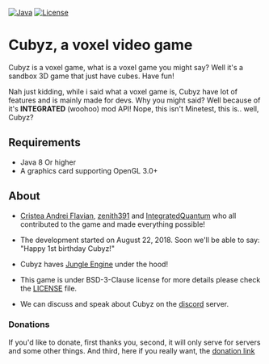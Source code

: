 [![Java](https://img.shields.io/badge/language-java-orange.svg?style=flat
)](https://java.com)
[![License](https://img.shields.io/badge/license-bsd3-blue.svg?style=flat
)](https://github.com/PixelGuys/Cubz/blob/master/LICENSE)
# Cubyz, a voxel video game
Cubyz is a voxel game, what is a voxel game you might say? Well it's a sandbox 3D game that just have cubes. Have fun!

Nah just kidding, while i said what a voxel game is, Cubyz have lot of features and is mainly made for devs. Why you might said? Well because of it's **INTEGRATED** (woohoo) mod API! Nope, this isn't Minetest, this is.. well, Cubyz?
## Requirements
- Java 8 Or higher
- A graphics card supporting OpenGL 3.0+

## About
- [Cristea Andrei Flavian](https://github.com/CristeaAndreiFlavian), [zenith391](https://github.com/zenith391) and [IntegratedQuantum](https://github.com/IntegratedQuantum) who all contributed to the game and made everything possible!
- The development started on August 22, 2018. Soon we'll be able to say: "Happy 1st birthday Cubyz!"
- Cubyz haves [Jungle Engine](https://github.com/zenith391/Jungle-Engine) under the hood!

- This game is under BSD-3-Clause license for more details please check the [LICENSE](https://github.com/PixelGuys/Cubz/blob/master/LICENSE) file.
- We can discuss and speak about Cubyz on the [discord](https://discord.gg/XtqCRRG) server.

### Donations
If you'd like to donate, first thanks you, second, it will only serve for servers and some other things. And third, here if you really want, the [donation link](https://www.paypal.me/thxforthedonationbud)
